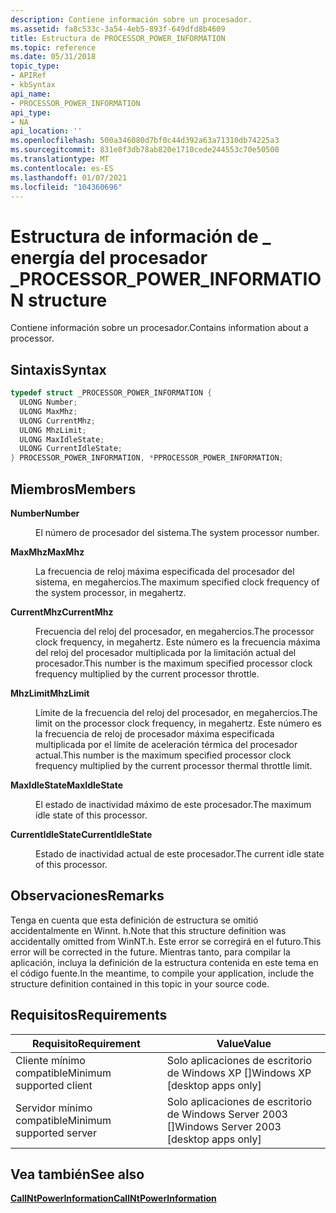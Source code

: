 ```yaml
---
description: Contiene información sobre un procesador.
ms.assetid: fa8c533c-3a54-4eb5-893f-649dfd8b4609
title: Estructura de PROCESSOR_POWER_INFORMATION
ms.topic: reference
ms.date: 05/31/2018
topic_type:
- APIRef
- kbSyntax
api_name:
- PROCESSOR_POWER_INFORMATION
api_type:
- NA
api_location: ''
ms.openlocfilehash: 500a346080d7bf0c44d392a63a71310db74225a3
ms.sourcegitcommit: 831e8f3db78ab820e1710cede244553c70e50500
ms.translationtype: MT
ms.contentlocale: es-ES
ms.lasthandoff: 01/07/2021
ms.locfileid: "104360696"
---
```

# <a name="processor_power_information-structure"></a><span data-ttu-id="6855b-103">Estructura de información de \_ energía del procesador \_</span><span class="sxs-lookup"><span data-stu-id="6855b-103">PROCESSOR\_POWER\_INFORMATION structure</span></span>

<span data-ttu-id="6855b-104">Contiene información sobre un procesador.</span><span class="sxs-lookup"><span data-stu-id="6855b-104">Contains information about a processor.</span></span>

## <a name="syntax"></a><span data-ttu-id="6855b-105">Sintaxis</span><span class="sxs-lookup"><span data-stu-id="6855b-105">Syntax</span></span>


```C++
typedef struct _PROCESSOR_POWER_INFORMATION {
  ULONG Number;
  ULONG MaxMhz;
  ULONG CurrentMhz;
  ULONG MhzLimit;
  ULONG MaxIdleState;
  ULONG CurrentIdleState;
} PROCESSOR_POWER_INFORMATION, *PPROCESSOR_POWER_INFORMATION;
```



## <a name="members"></a><span data-ttu-id="6855b-106">Miembros</span><span class="sxs-lookup"><span data-stu-id="6855b-106">Members</span></span>

<dl> <dt>

<span data-ttu-id="6855b-107">**Number**</span><span class="sxs-lookup"><span data-stu-id="6855b-107">**Number**</span></span>
</dt> <dd>

<span data-ttu-id="6855b-108">El número de procesador del sistema.</span><span class="sxs-lookup"><span data-stu-id="6855b-108">The system processor number.</span></span>

</dd> <dt>

<span data-ttu-id="6855b-109">**MaxMhz**</span><span class="sxs-lookup"><span data-stu-id="6855b-109">**MaxMhz**</span></span>
</dt> <dd>

<span data-ttu-id="6855b-110">La frecuencia de reloj máxima especificada del procesador del sistema, en megahercios.</span><span class="sxs-lookup"><span data-stu-id="6855b-110">The maximum specified clock frequency of the system processor, in megahertz.</span></span>

</dd> <dt>

<span data-ttu-id="6855b-111">**CurrentMhz**</span><span class="sxs-lookup"><span data-stu-id="6855b-111">**CurrentMhz**</span></span>
</dt> <dd>

<span data-ttu-id="6855b-112">Frecuencia del reloj del procesador, en megahercios.</span><span class="sxs-lookup"><span data-stu-id="6855b-112">The processor clock frequency, in megahertz.</span></span> <span data-ttu-id="6855b-113">Este número es la frecuencia máxima del reloj del procesador multiplicada por la limitación actual del procesador.</span><span class="sxs-lookup"><span data-stu-id="6855b-113">This number is the maximum specified processor clock frequency multiplied by the current processor throttle.</span></span>

</dd> <dt>

<span data-ttu-id="6855b-114">**MhzLimit**</span><span class="sxs-lookup"><span data-stu-id="6855b-114">**MhzLimit**</span></span>
</dt> <dd>

<span data-ttu-id="6855b-115">Límite de la frecuencia del reloj del procesador, en megahercios.</span><span class="sxs-lookup"><span data-stu-id="6855b-115">The limit on the processor clock frequency, in megahertz.</span></span> <span data-ttu-id="6855b-116">Este número es la frecuencia de reloj de procesador máxima especificada multiplicada por el límite de aceleración térmica del procesador actual.</span><span class="sxs-lookup"><span data-stu-id="6855b-116">This number is the maximum specified processor clock frequency multiplied by the current processor thermal throttle limit.</span></span>

</dd> <dt>

<span data-ttu-id="6855b-117">**MaxIdleState**</span><span class="sxs-lookup"><span data-stu-id="6855b-117">**MaxIdleState**</span></span>
</dt> <dd>

<span data-ttu-id="6855b-118">El estado de inactividad máximo de este procesador.</span><span class="sxs-lookup"><span data-stu-id="6855b-118">The maximum idle state of this processor.</span></span>

</dd> <dt>

<span data-ttu-id="6855b-119">**CurrentIdleState**</span><span class="sxs-lookup"><span data-stu-id="6855b-119">**CurrentIdleState**</span></span>
</dt> <dd>

<span data-ttu-id="6855b-120">Estado de inactividad actual de este procesador.</span><span class="sxs-lookup"><span data-stu-id="6855b-120">The current idle state of this processor.</span></span>

</dd> </dl>

## <a name="remarks"></a><span data-ttu-id="6855b-121">Observaciones</span><span class="sxs-lookup"><span data-stu-id="6855b-121">Remarks</span></span>

<span data-ttu-id="6855b-122">Tenga en cuenta que esta definición de estructura se omitió accidentalmente en Winnt. h.</span><span class="sxs-lookup"><span data-stu-id="6855b-122">Note that this structure definition was accidentally omitted from WinNT.h.</span></span> <span data-ttu-id="6855b-123">Este error se corregirá en el futuro.</span><span class="sxs-lookup"><span data-stu-id="6855b-123">This error will be corrected in the future.</span></span> <span data-ttu-id="6855b-124">Mientras tanto, para compilar la aplicación, incluya la definición de la estructura contenida en este tema en el código fuente.</span><span class="sxs-lookup"><span data-stu-id="6855b-124">In the meantime, to compile your application, include the structure definition contained in this topic in your source code.</span></span>

## <a name="requirements"></a><span data-ttu-id="6855b-125">Requisitos</span><span class="sxs-lookup"><span data-stu-id="6855b-125">Requirements</span></span>



| <span data-ttu-id="6855b-126">Requisito</span><span class="sxs-lookup"><span data-stu-id="6855b-126">Requirement</span></span> | <span data-ttu-id="6855b-127">Value</span><span class="sxs-lookup"><span data-stu-id="6855b-127">Value</span></span> |
|-------------------------------------|------------------------------------------------------|
| <span data-ttu-id="6855b-128">Cliente mínimo compatible</span><span class="sxs-lookup"><span data-stu-id="6855b-128">Minimum supported client</span></span><br/> | <span data-ttu-id="6855b-129">Solo aplicaciones de escritorio de Windows XP \[\]</span><span class="sxs-lookup"><span data-stu-id="6855b-129">Windows XP \[desktop apps only\]</span></span><br/>          |
| <span data-ttu-id="6855b-130">Servidor mínimo compatible</span><span class="sxs-lookup"><span data-stu-id="6855b-130">Minimum supported server</span></span><br/> | <span data-ttu-id="6855b-131">Solo aplicaciones de escritorio de Windows Server 2003 \[\]</span><span class="sxs-lookup"><span data-stu-id="6855b-131">Windows Server 2003 \[desktop apps only\]</span></span><br/> |



## <a name="see-also"></a><span data-ttu-id="6855b-132">Vea también</span><span class="sxs-lookup"><span data-stu-id="6855b-132">See also</span></span>

<dl> <dt>

[<span data-ttu-id="6855b-133">**CallNtPowerInformation**</span><span class="sxs-lookup"><span data-stu-id="6855b-133">**CallNtPowerInformation**</span></span>](/windows/desktop/api/Powerbase/nf-powerbase-callntpowerinformation)
</dt> </dl>

 

 




